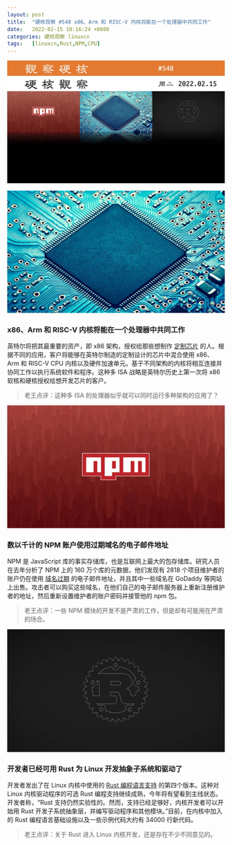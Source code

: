 ```yaml
---
layout: post
title:	"硬核观察 #548 x86、Arm 和 RISC-V 内核将能在一个处理器中共同工作"
date:	2022-02-15 10:16:24 +0800 
categories:	硬核观察 linuxcn 
tags:	[linuxcn,Rust,NPM,CPU]
---
```



![](/Asserts/Images/album/202202/15/101528nu5awwxddv6dcr6t.jpg)


![](/Asserts/Images/album/202202/15/101536qvrnyln9zuqufm77.jpg)


### x86、Arm 和 RISC-V 内核将能在一个处理器中共同工作


英特尔将把其最重要的资产，即 x86 架构，授权给那些想制作 [定制芯片](https://www.theregister.com/2022/02/14/intel_x86_licensing/) 的人。根据不同的应用，客户将能够在英特尔制造的定制设计的芯片中混合使用 x86、Arm 和 RISC-V CPU 内核以及硬件加速单元。基于不同架构的内核将相互连接并协同工作以执行系统软件和程序。这种多 ISA 战略是英特尔历史上第一次将 x86 软核和硬核授权给想开发芯片的客户。



> 
> 老王点评：这种多 ISA 的处理器似乎就可以同时运行多种架构的应用了？
> 
> 
> 


![](/Asserts/Images/album/202202/15/101549xjkildmxch1bbl1m.jpg)


### 数以千计的 NPM 账户使用过期域名的电子邮件地址


NPM 是 JavaScript 库的事实存储库，也是互联网上最大的包存储库。研究人员在去年分析了 NPM 上的 160 万个库的元数据，他们发现有 2818 个项目维护者的账户仍在使用 [域名过期](https://therecord.media/thousands-of-npm-accounts-use-email-addresses-with-expired-domains/) 的电子邮件地址，并且其中一些域名在 GoDaddy 等网站上出售。攻击者可以购买这些域名，在他们自己的电子邮件服务器上重新注册维护者的地址，然后重新设置维护者的账户密码并接管他的 npm 包。



> 
> 老王点评：一些 NPM 模块的开发不是严肃的工作，但是却有可能用在严肃的场合。
> 
> 
> 


![](/Asserts/Images/album/202202/15/101609qquo8ewvjwq52888.jpg)


### 开发者已经可用 Rust 为 Linux 开发抽象子系统和驱动了


开发者发出了在 Linux 内核中使用的 [Rust 编程语言支持](https://www.phoronix.com/scan.php?page=news_item&px=Rust-For-Linux-Kernel-v4) 的第四个版本。这种对 Linux 内核驱动程序的可选 Rust 编程支持继续成熟，今年将有望看到主线状态。开发者称，“Rust 支持仍然实验性的。然而，支持已经足够好，内核开发者可以开始用 Rust 开发子系统抽象层，并编写驱动程序和其他模块。”目前，在内核中加入的 Rust 编程语言基础设施以及一些示例代码大约有 34000 行新代码。



> 
> 老王点评：关于 Rust 进入 Linux 内核开发，还是存在不少不同意见的。
> 
> 
>
